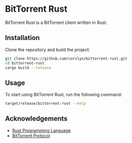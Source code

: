 # BitTorrent Rust

BitTorrent Rust is a BitTorrent client written in Rust. 

## Installation

Clone the repository and build the project:

```sh
git clone https://github.com/corslyn/bittorrent-rust.git
cd bittorrent-rust
cargo build --release
```

## Usage

To start using BitTorrent Rust, run the following command:

```sh
target/release/bittorrent-rust --help
```

## Acknowledgements

- [Rust Programming Language](https://www.rust-lang.org/)
- [BitTorrent Protocol](https://www.bittorrent.org/beps/bep_0003.html)
